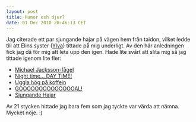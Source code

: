 ```yaml
---
layout: post
title: Humor och djur?
date: 01 Dec 2010 20:46:13 CET
---
```


Jag citerade ett par sjungande hajar på vägen hem från taidon, vilket ledde till att Elins syster ([Ylva](http://www.youtube.com/user/therealyllsson)) tittade på mig underligt. Av den här anledningen fick jag då för mig att leta upp den igen. Hade lite svårt att slita mig så jag tittade igenom lite fler:

- [Michael Jacksson-fågel](http://www.youtube.com/watch?v=I5piEann_nU)
- [Night time… DAY TIME!](http://www.youtube.com/watch?v=EQ1HKCYJM5U)
- [Uggla hög på koffein](http://www.youtube.com/watch?v=q-TxebxUD54)
- [GOOOOOOOOOOOOOOAL!](http://www.youtube.com/watch?v=5rnpYGKqpdk)
- [Sjungande Hajar](http://www.youtube.com/watch?v=dl_SwdxTl2A)

Av 21 stycken hittade jag bara fem som jag tyckte var värda att nämna. Mycket nöje. :)